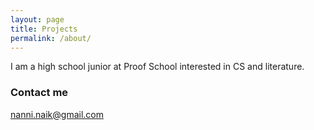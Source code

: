 ```yaml
---
layout: page
title: Projects
permalink: /about/
---
```


I am a high school junior at Proof School interested in CS and literature.

### Contact me

[nanni.naik@gmail.com](mailto:nanni.naik@gmail.com)
